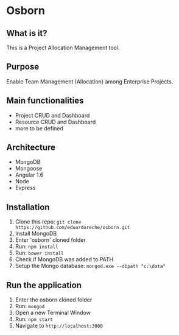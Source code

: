 # Osborn

## What is it?

This is a Project Allocation Management tool.

## Purpose

Enable Team Management (Allocation) among Enterprise Projects.

## Main functionalities

* Project CRUD and Dashboard
* Resource CRUD and Dashboard
* more to be defined

## Architecture

* MongoDB
* Mongoose
* Angular 1.6
* Node
* Express

## Installation

1. Clone this repo: `git clone https://github.com/eduardoreche/osborn.git`
2. Install MongoDB
3. Enter 'osborn' cloned folder
4. Run: `npm install`
5. Run: `bower install`
6. Check if MongoDB was added to PATH
7. Setup the Mongo database: `mongod.exe --dbpath "c:\data"`

## Run the application

1. Enter the osborn cloned folder
2. Run: `mongod`
3. Open a new Terminal Window
4. Run: `npm start`
5. Navigate to `http://localhost:3000`